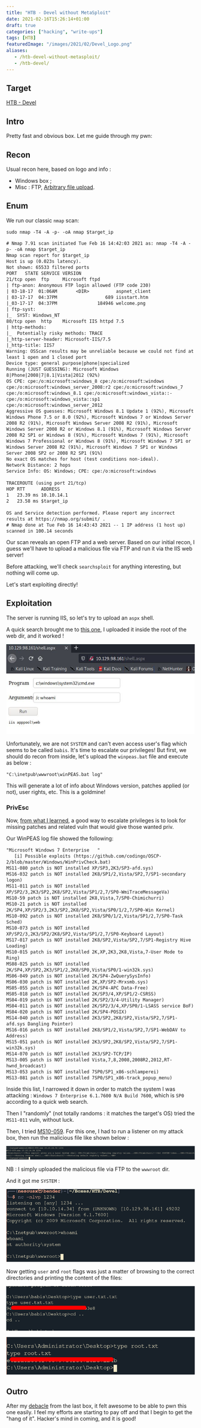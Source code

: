 ```yaml
---
title: "HTB - Devel without MetaSploit"
date: 2021-02-16T15:26:14+01:00
draft: true
categories: ["hacking", "write-ups"]
tags: [HTB]
featuredImage: "/images/2021/02/Devel_Logo.png"
aliases:
   - /htb-devel-without-metasploit/
   - /htb-devel/
---
```

## Target

[HTB - Devel](https://app.hackthebox.eu/machines/3)

## Intro
Pretty fast and obvious box. Let me guide through my pwn:

## Recon
Usual recon here, based on logo and info :

* Windows box ;
* Misc : FTP, [Arbitrary file upload](https://owasp.org/www-community/vulnerabilities/Unrestricted_File_Upload).

## Enum
We run our classic `nmap` scan:

```text
sudo nmap -T4 -A -p- -oA nmap $target_ip
```

```text
# Nmap 7.91 scan initiated Tue Feb 16 14:42:03 2021 as: nmap -T4 -A -p- -oA nmap $target_ip
Nmap scan report for $target_ip
Host is up (0.023s latency).
Not shown: 65533 filtered ports
PORT   STATE SERVICE VERSION
21/tcp open  ftp     Microsoft ftpd
| ftp-anon: Anonymous FTP login allowed (FTP code 230)
| 03-18-17  01:06AM       <DIR>          aspnet_client
| 03-17-17  04:37PM                  689 iisstart.htm
|_03-17-17  04:37PM               184946 welcome.png
| ftp-syst:
|_  SYST: Windows_NT
80/tcp open  http    Microsoft IIS httpd 7.5
| http-methods:
|_  Potentially risky methods: TRACE
|_http-server-header: Microsoft-IIS/7.5
|_http-title: IIS7
Warning: OSScan results may be unreliable because we could not find at least 1 open and 1 closed port
Device type: general purpose|phone|specialized
Running (JUST GUESSING): Microsoft Windows 8|Phone|2008|7|8.1|Vista|2012 (92%)
OS CPE: cpe:/o:microsoft:windows_8 cpe:/o:microsoft:windows cpe:/o:microsoft:windows_server_2008:r2 cpe:/o:microsoft:windows_7 cpe:/o:microsoft:windows_8.1 cpe:/o:microsoft:windows_vista::- cpe:/o:microsoft:windows_vista::sp1 cpe:/o:microsoft:windows_server_2012
Aggressive OS guesses: Microsoft Windows 8.1 Update 1 (92%), Microsoft Windows Phone 7.5 or 8.0 (92%), Microsoft Windows 7 or Windows Server 2008 R2 (91%), Microsoft Windows Server 2008 R2 (91%), Microsoft Windows Server 2008 R2 or Windows 8.1 (91%), Microsoft Windows Server 2008 R2 SP1 or Windows 8 (91%), Microsoft Windows 7 (91%), Microsoft Windows 7 Professional or Windows 8 (91%), Microsoft Windows 7 SP1 or Windows Server 2008 R2 (91%), Microsoft Windows 7 SP1 or Windows Server 2008 SP2 or 2008 R2 SP1 (91%)
No exact OS matches for host (test conditions non-ideal).
Network Distance: 2 hops
Service Info: OS: Windows; CPE: cpe:/o:microsoft:windows

TRACEROUTE (using port 21/tcp)
HOP RTT      ADDRESS
1   23.39 ms 10.10.14.1
2   23.58 ms $target_ip

OS and Service detection performed. Please report any incorrect results at https://nmap.org/submit/ .
# Nmap done at Tue Feb 16 14:43:43 2021 -- 1 IP address (1 host up) scanned in 100.14 seconds
```

Our scan reveals an open FTP and a web server. Based on our initial recon, I guess we'll have to upload a malicious file via FTP and run it via the IIS web server! 

Before attacking, we'll check `searchsploit` for anything interesting, but nothing will come up.

Let's start exploiting directly!

## Exploitation
The server is running IIS, so let's try to upload an `aspx` shell. 

A quick search brought me to [this one](https://raw.githubusercontent.com/tennc/webshell/master/fuzzdb-webshell/asp/cmd.aspx), I uploaded it inside the root of the web dir, and it worked !

![Initial Web Shell](/images/2021/02/Devel_Initial_Shell.png)

Unfortunately, we are not `SYSTEM` and can't even access user's flag which seems to be called `babis`. It's time to escalate our privileges! But first, we should do recon from inside, let's upload the `winpeas.bat` file and execute as below :

```text
"C:\inetpub\wwwroot\winPEAS.bat log" 
```

This will generate a lot of info about Windows version, patches applied (or not), user rights, etc. This is a goldmine!

### PrivEsc
Now, [from what I learned](http://www.fuzzysecurity.com/tutorials/16.html), a good way to escalate privileges is to look for missing patches and related vuln that would give those wanted priv.

Our WinPEAS log file showed the following:

```text
"Microsoft Windows 7 Enterprise   " 
   [i] Possible exploits (https://github.com/codingo/OSCP-2/blob/master/Windows/WinPrivCheck.bat)
MS11-080 patch is NOT installed XP/SP3,2K3/SP3-afd.sys)
MS16-032 patch is NOT installed 2K8/SP1/2,Vista/SP2,7/SP1-secondary logon)
MS11-011 patch is NOT installed XP/SP2/3,2K3/SP2,2K8/SP2,Vista/SP1/2,7/SP0-WmiTraceMessageVa)
MS10-59 patch is NOT installed 2K8,Vista,7/SP0-Chimichurri)
MS10-21 patch is NOT installed 2K/SP4,XP/SP2/3,2K3/SP2,2K8/SP2,Vista/SP0/1/2,7/SP0-Win Kernel)
MS10-092 patch is NOT installed 2K8/SP0/1/2,Vista/SP1/2,7/SP0-Task Sched)
MS10-073 patch is NOT installed XP/SP2/3,2K3/SP2/2K8/SP2,Vista/SP1/2,7/SP0-Keyboard Layout)
MS17-017 patch is NOT installed 2K8/SP2,Vista/SP2,7/SP1-Registry Hive Loading)
MS10-015 patch is NOT installed 2K,XP,2K3,2K8,Vista,7-User Mode to Ring)
MS08-025 patch is NOT installed 2K/SP4,XP/SP2,2K3/SP1/2,2K8/SP0,Vista/SP0/1-win32k.sys)
MS06-049 patch is NOT installed 2K/SP4-ZwQuerySysInfo)
MS06-030 patch is NOT installed 2K,XP/SP2-Mrxsmb.sys)
MS05-055 patch is NOT installed 2K/SP4-APC Data-Free)
MS05-018 patch is NOT installed 2K/SP3/4,XP/SP1/2-CSRSS)
MS04-019 patch is NOT installed 2K/SP2/3/4-Utility Manager)
MS04-011 patch is NOT installed 2K/SP2/3/4,XP/SP0/1-LSASS service BoF)
MS04-020 patch is NOT installed 2K/SP4-POSIX)
MS14-040 patch is NOT installed 2K3/SP2,2K8/SP2,Vista/SP2,7/SP1-afd.sys Dangling Pointer)
MS16-016 patch is NOT installed 2K8/SP1/2,Vista/SP2,7/SP1-WebDAV to Address)
MS15-051 patch is NOT installed 2K3/SP2,2K8/SP2,Vista/SP2,7/SP1-win32k.sys)
MS14-070 patch is NOT installed 2K3/SP2-TCP/IP)
MS13-005 patch is NOT installed Vista,7,8,2008,2008R2,2012,RT-hwnd_broadcast)
MS13-053 patch is NOT installed 7SP0/SP1_x86-schlamperei)
MS13-081 patch is NOT installed 7SP0/SP1_x86-track_popup_menu)
```

Inside this list, I narrowed it down in order to match the system I was attacking : `Windows 7 Enterprise 6.1.7600 N/A Build 7600`, which is `SP0` according to a quick web search.

Then I "randomly" (not totally randoms : it matches the target's OS) tried the `MS11-011` vuln, without luck. 

Then, I tried [MS10-059](https://github.com/SecWiki/windows-kernel-exploits/tree/master/MS10-059).  For this one, I had to run a listener on my attack box, then run the malicious file like shown below :

![Devel S10-059](/images/2021/02/Devel_MS10_059.png)

NB : I simply uploaded the malicious file via FTP to the `wwwroot` dir.

And it got me `SYSTEM` :

![Devel SYSTEM](/images/2021/02/Devel_SYSTEM.png)

Now getting `user` and `root` flags was just a matter of browsing to the correct directories and printing the content of the files:

![Devel User Flag](/images/2021/02/Devel_User_Flag.png)

![Devel Root Flag](/images/2021/02/Devel_Root_Flag.png)

## Outro

After my [debacle](https://www.masoopy.com/htb-netmon/) from the last box, it felt awesome to be able to pwn this one easily. I feel my efforts are starting to pay off and that I begin to get the "hang of it". Hacker's mind in coming, and it is good!